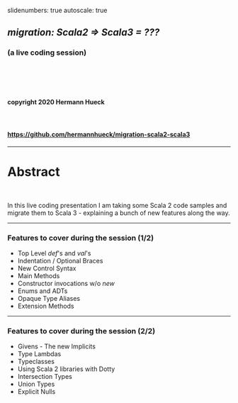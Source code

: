 slidenumbers: true
autoscale: true

## _migration: Scala2 => Scala3 = ???_
### (a live coding session)
# <br/>

#### copyright 2020 Hermann Hueck
#### <br/>
#### https://github.com/hermannhueck/migration-scala2-scala3

---

# Abstract

<br/>

In this live coding presentation I am taking some Scala 2 code samples and migrate them to Scala 3 - explaining a bunch of new features along the way.

---

### Features to cover during the session (1/2)

- Top Level _def_'s and _val_'s
- Indentation / Optional Braces
- New Control Syntax
- Main Methods
- Constructor invocations w/o _new_
- Enums and ADTs
- Opaque Type Aliases
- Extension Methods

---

### Features to cover during the session (2/2)

- Givens - The new Implicits
- Type Lambdas
- Typeclasses
- Using Scala 2 libraries with Dotty
- Intersection Types
- Union Types
- Explicit Nulls

